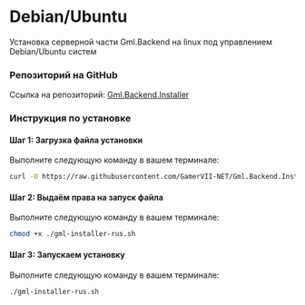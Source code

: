 # Debian/Ubuntu

Установка серверной части Gml.Backend на linux под управлением Debian/Ubuntu систем

### Репозиторий на GitHub

Ссылка на репозиторий: [Gml.Backend.Installer](https://github.com/GamerVII-NET/Gml.Backend.Installer)

### Инструкция по установке

#### Шаг 1: Загрузка файла установки

Выполните следующую команду в вашем терминале:

```bash
curl -O https://raw.githubusercontent.com/GamerVII-NET/Gml.Backend.Installer/master/gml-installer-rus.sh
```

#### Шаг 2: Выдаём права на запуск файла

Выполните следующую команду в вашем терминале:

```bash
chmod +x ./gml-installer-rus.sh
```

#### Шаг 3: Запускаем установку

Выполните следующую команду в вашем терминале:

```bash
./gml-installer-rus.sh
```